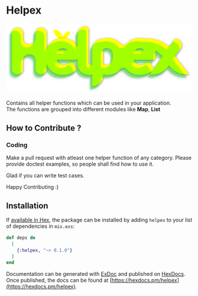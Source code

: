 # Helpex

<img src = "assets/images/logo.png"></img>

Contains all helper functions which can be used in your application.     
The functions are grouped into different modules like **Map**, **List**

## How to Contribute ?

### Coding

Make a pull request with atleast one helper function of any category.
Please provide doctest examples, so people shall find how to use it.

Glad if you can write test cases.

Happy Contributing :)

## Installation

If [available in Hex](https://hex.pm/docs/publish), the package can be installed
by adding `helpex` to your list of dependencies in `mix.exs`:

```elixir
def deps do
  [
    {:helpex, "~> 0.1.0"}
  ]
end
```

Documentation can be generated with [ExDoc](https://github.com/elixir-lang/ex_doc)
and published on [HexDocs](https://hexdocs.pm). Once published, the docs can
be found at [https://hexdocs.pm/helpex](https://hexdocs.pm/helpex).

